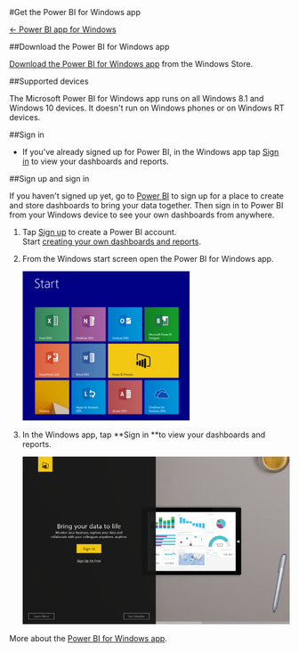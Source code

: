 <properties pageTitle="Get the Power BI for Windows app" description="Get the Power BI for Windows app" services="powerbi" documentationCenter="" authors="v-anpasi" manager="mblythe" editor=""/>
<tags ms.service="powerbi" ms.devlang="NA" ms.topic="article" ms.tgt_pltfrm="NA" ms.workload="powerbi" ms.date="06/26/2015" ms.author="v-anpasi"/>
#Get the Power BI for Windows app

[← Power BI app for Windows](https://support.powerbi.com/knowledgebase/topics/75729-power-bi-app-for-windows)

##Download the Power BI for Windows app

[Download the Power BI for Windows app](http://go.microsoft.com/fwlink/?LinkId=526478) from the Windows Store.

##Supported devices

The Microsoft Power BI for Windows app runs on all Windows 8.1 and Windows 10 devices. It doesn't run on Windows phones or on Windows RT devices.

##Sign in

-   If you've already signed up for Power BI, in the Windows app tap [Sign in](http://go.microsoft.com/fwlink/?LinkId=522061) to view your dashboards and reports.

##Sign up and sign in

If you haven't signed up yet, go to [Power BI](http://powerbi.com/) to sign up for a place to create and store dashboards to bring your data together. Then sign in to Power BI from your Windows device to see your own dashboards from anywhere.

1.  Tap [Sign up](http://go.microsoft.com/fwlink/?LinkID=513879) to create a Power BI account.  
    Start [creating your own dashboards and reports](http://support.powerbi.com/knowledgebase/articles/430814-get-started-with-power-bi).

2.  From the Windows start screen open the Power BI for Windows app.

    ![](media/powerbi-mobile-get-the-windows-app/PBI_WinAppStartScrnSmall.png)
    
3.  In the Windows app, tap **Sign in **to view your dashboards and reports.

    ![](media/powerbi-mobile-get-the-windows-app/PBI_WinAppSignIn.png)

More about the [Power BI for Windows app](http://support.powerbi.com/knowledgebase/articles/510917-get-started-with-the-power-bi-for-windows-app).
